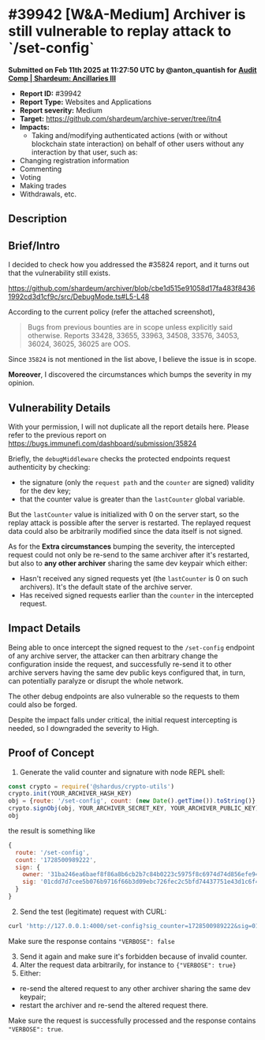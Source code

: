 # #39942 \[W\&A-Medium] Archiver is still vulnerable to replay attack to \`/set-config\`

**Submitted on Feb 11th 2025 at 11:27:50 UTC by @anton\_quantish for** [**Audit Comp | Shardeum: Ancillaries III**](https://immunefi.com/audit-competition/audit-comp-shardeum-ancillaries-iii)

* **Report ID:** #39942
* **Report Type:** Websites and Applications
* **Report severity:** Medium
* **Target:** https://github.com/shardeum/archive-server/tree/itn4
* **Impacts:**
  * Taking and/modifying authenticated actions (with or without blockchain state interaction) on behalf of other users without any interaction by that user, such as:
* Changing registration information
* Commenting
* Voting
* Making trades
* Withdrawals, etc.

## Description

## Brief/Intro

I decided to check how you addressed the #35824 report, and it turns out that the vulnerability still exists.

https://github.com/shardeum/archiver/blob/cbe1d515e91058d17fa483f84361992cd3d1cf9c/src/DebugMode.ts#L5-L48

According to the current policy (refer the attached screenshot),

> Bugs from previous bounties are in scope unless explicitly said otherwise. Reports 33428, 33655, 33963, 34508, 33576, 34053, 36024, 36025, 36025 are OOS.

Since `35824` is not mentioned in the list above, I believe the issue is in scope.

**Moreover**, I discovered the circumstances which bumps the severity in my opinion.

## Vulnerability Details

With your permission, I will not duplicate all the report details here. Please refer to the previous report on\
https://bugs.immunefi.com/dashboard/submission/35824

Briefly, the `debugMiddleware` checks the protected endpoints request authenticity by checking:

* the signature (only the `request path` and the `counter` are signed) validity for the dev key;
* that the counter value is greater than the `lastCounter` global variable.

But the `lastCounter` value is initialized with 0 on the server start, so the replay attack is possible after the server is restarted. The replayed request data could also be arbitrarily modified since the data itself is not signed.

As for the **Extra circumstances** bumping the severity, the intercepted request could not only be re-send to the same archiver after it's restarted, but also to **any other archiver** sharing the same dev keypair which either:

* Hasn't received any signed requests yet (the `lastCounter` is 0 on such archivers). It's the default state of the archive server.
* Has received signed requests earlier than the `counter` in the intercepted request.

## Impact Details

Being able to once intercept the signed request to the `/set-config` endpoint of any archive server, the attacker can then arbitrary change the configuration inside the request, and successfully re-send it to other archive servers having the same dev public keys configured that, in turn, can potentially paralyze or disrupt the whole network.

The other debug endpoints are also vulnerable so the requests to them could also be forged.

Despite the impact falls under critical, the initial request intercepting is needed, so I downgraded the severity to High.

## Proof of Concept

1. Generate the valid counter and signature with node REPL shell:

```js
const crypto = require('@shardus/crypto-utils')
crypto.init(YOUR_ARCHIVER_HASH_KEY)
obj = {route: '/set-config', count: (new Date().getTime()).toString()}
crypto.signObj(obj, YOUR_ARCHIVER_SECRET_KEY, YOUR_ARCHIVER_PUBLIC_KEY)
obj
```

the result is something like

```js
{
  route: '/set-config',
  count: '1728500989222',
  sign: {
    owner: '31ba246ea6baef8f86a8b6cb2b7c84b0223c5975f8c6974d74d856efe94728e1',
    sig: '01cdd7d7cee5b076b9716f66b3d09ebc726fec2c5bfd74437751e43d1c6f4ebef650097d6ad9f718fc7fb792f7697d8051f36d5abc0048c3bf21c30c6d972e03eb3bd6973dd7f359ea8825bdfaed6bdee66f95a906c603028c80c5fa9db006f6'
  }
}
```

2. Send the test (legitimate) request with CURL:

```bash
curl 'http://127.0.0.1:4000/set-config?sig_counter=1728500989222&sig=01cdd7d7cee5b076b9716f66b3d09ebc726fec2c5bfd74437751e43d1c6f4ebef650097d6ad9f718fc7fb792f7697d8051f36d5abc0048c3bf21c30c6d972e03eb3bd6973dd7f359ea8825bdfaed6bdee66f95a906c603028c80c5fa9db006f6' -XPATCH -H 'Content-Type: application/json' -d '{"VERBOSE": false}'
```

Make sure the response contains `"VERBOSE": false`

3. Send it again and make sure it's forbidden because of invalid counter.
4. Alter the request data arbitrarily, for instance to `{"VERBOSE": true}`
5. Either:

* re-send the altered request to any other archiver sharing the same dev keypair;
* restart the archiver and re-send the altered request there.

Make sure the request is successfully processed and the response contains `"VERBOSE": true`.
